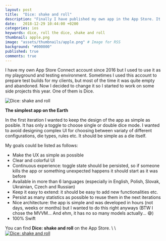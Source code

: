 ```yaml
---
layout: post
title:  "Dice: shake and roll"
description: "Finally I have published my own app in the App Store. It's a very simple app to simulate a die."
date:   2018-12-29 10:44:00 +0200
categories: ios
keywords: dice, roll the dice, shake and roll
thumbnail: apple.png
image: "assets/thumbnails/apple.png" # Image for RSS
background: "#000000"
published: true
comments: true
---
```


I have my own App Store Connect account since 2016 but I used to use it as my playground and testing environment. Sometimes I used this account to prepare test builds for my clients, but most of the time it was quite empty and abandoned. Now I decided to change it so I started to work on some side projects this year. One of them is Dice.

![Dice: shake and roll]({{site.url}}/assets/2018-12-29/dice.png)

**The simplest app on the Earth**

In the first iteration I wanted to keep the design of the app as simple as posible. It has only a toggle to choose single or double dice mode. I wanted to avoid designing complex UI for choosing between variaty of different configurations, die types, rules etc. It should be simple as a die itself.

My goals could be listed as follows:
- Make the UX as simple as possible
- Clear and colorful UI
- Continuous experience: toggle state should be persisted, so if someone kills the app or something unexpected happens it should start as it was before
- Available in more than 6 languages (especially in English, Polish, Slovak, Ukrainian, Czech and Russian)
- Keep it easy to extend: it should be easy to add new functionalities etc.
- Persist as many statistics as possible to reuse them in the next iterations
- Nice architecture: the app is simple and was developed in hours (not days, weeks or months) but I wanted to do this right anyways (BTW I chose the MVVM... And ehm, it has no so many models actually... 😅)
- 100% Swift

You can find **Dice: shake and roll** on the App Store.
\\
\\
[![Dice: shake and roll]({{site.url}}/assets/Download_on_the_App_Store_Badge_US-UK_RGB_blk_092917.svg)](https://itunes.apple.com/us/app/dice-shake-and-roll/id1447906909?ls=1&mt=8)
